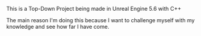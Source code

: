 This is a Top-Down Project being made in Unreal Engine 5.6 with C++

The main reason I'm doing this because I want to challenge myself with my knowledge and see how far I have come.
